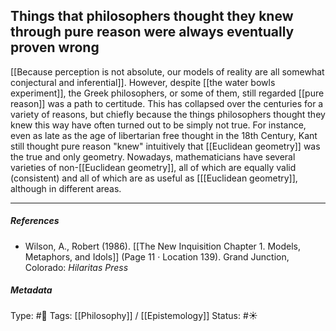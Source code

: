 ## Things that philosophers thought they knew through pure reason were always eventually proven wrong # 

[[Because perception is not absolute, our models of reality are all somewhat conjectural and inferential]]. However, despite [[the water bowls experiment]], the Greek philosophers, or some of them, still regarded [[pure reason]] was a path to certitude. This has collapsed over the centuries for a variety of reasons, but chiefly because the things philosophers thought they knew this way have often turned out to be simply not true. For instance, even as late as the age of libertarian free thought in the 18th Century, Kant still thought pure reason "knew" intuitively that [[Euclidean geometry]] was the true and only geometry. Nowadays, mathematicians have several varieties of non-[[Euclidean geometry]], all of which are equally valid (consistent) and all of which are as useful as [[[Euclidean geometry]], although in different areas.

___

##### References

- Wilson, A., Robert (1986). [[The New Inquisition Chapter 1. Models, Metaphors, and Idols]] (Page 11 · Location 139). Grand Junction, Colorado: _Hilaritas Press_

##### Metadata

Type: #🔴 
Tags: [[Philosophy]] / [[Epistemology]]
Status: #☀️ 